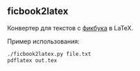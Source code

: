 ## ficbook2latex
Конвертер для текстов с [фикбука](https://ficbook.net/) в LaTeX.

Пример использования:
```bash
./ficbook2latex.py file.txt
pdflatex out.tex
```
